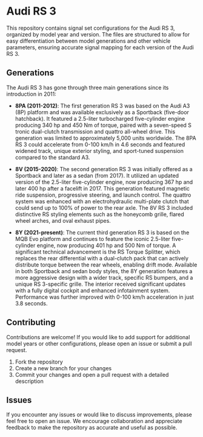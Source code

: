 # Audi RS 3

This repository contains signal set configurations for the Audi RS 3, organized by model year and version. The files are structured to allow for easy differentiation between model generations and other vehicle parameters, ensuring accurate signal mapping for each version of the Audi RS 3.

## Generations

The Audi RS 3 has gone through three main generations since its introduction in 2011:

- **8PA (2011-2012)**: The first generation RS 3 was based on the Audi A3 (8P) platform and was available exclusively as a Sportback (five-door hatchback). It featured a 2.5-liter turbocharged five-cylinder engine producing 340 hp and 450 Nm of torque, paired with a seven-speed S tronic dual-clutch transmission and quattro all-wheel drive. This generation was limited to approximately 5,000 units worldwide. The 8PA RS 3 could accelerate from 0-100 km/h in 4.6 seconds and featured widened track, unique exterior styling, and sport-tuned suspension compared to the standard A3.

- **8V (2015-2020)**: The second generation RS 3 was initially offered as a Sportback and later as a sedan (from 2017). It utilized an updated version of the 2.5-liter five-cylinder engine, now producing 367 hp and later 400 hp after a facelift in 2017. This generation featured magnetic ride suspension, progressive steering, and launch control. The quattro system was enhanced with an electrohydraulic multi-plate clutch that could send up to 100% of power to the rear axle. The 8V RS 3 included distinctive RS styling elements such as the honeycomb grille, flared wheel arches, and oval exhaust pipes.

- **8Y (2021-present)**: The current third generation RS 3 is based on the MQB Evo platform and continues to feature the iconic 2.5-liter five-cylinder engine, now producing 401 hp and 500 Nm of torque. A significant technical advancement is the RS Torque Splitter, which replaces the rear differential with a dual-clutch pack that can actively distribute torque between the rear wheels, enabling drift mode. Available in both Sportback and sedan body styles, the 8Y generation features a more aggressive design with a wider track, specific RS bumpers, and a unique RS 3-specific grille. The interior received significant updates with a fully digital cockpit and enhanced infotainment system. Performance was further improved with 0-100 km/h acceleration in just 3.8 seconds.

## Contributing

Contributions are welcome! If you would like to add support for additional model years or other configurations, please open an issue or submit a pull request.

1. Fork the repository
2. Create a new branch for your changes
3. Commit your changes and open a pull request with a detailed description

## Issues

If you encounter any issues or would like to discuss improvements, please feel free to open an issue. We encourage collaboration and appreciate feedback to make the repository as accurate and useful as possible.
